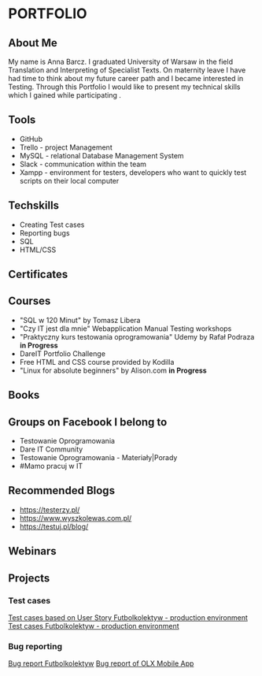 # PORTFOLIO

## About Me
My name is Anna Barcz. I graduated University of Warsaw in the field Translation and Interpreting of Specialist Texts. On maternity leave I have had time to think about my future career path and I became interested in Testing. Through this Portfolio I would like to present my technical skills which I gained while participating .

## Tools

- GitHub
- Trello - project Management
- MySQL - relational Database Management System
- Slack - communication within the team
- Xampp - environment for testers, developers who want to quickly test scripts on their local computer

## Techskills

- Creating Test cases
- Reporting bugs
- SQL
- HTML/CSS



## Certificates

## Courses

- "SQL w 120 Minut" by Tomasz Libera
- "Czy IT jest dla mnie" Webapplication Manual Testing workshops
- "Praktyczny kurs testowania oprogramowania" Udemy by Rafał Podraza **in Progress**
- DareIT Portfolio Challenge
- Free HTML and CSS course provided by Kodilla
- "Linux for absolute beginners" by Alison.com **in Progress**


## Books

## Groups on Facebook I belong to

- Testowanie Oprogramowania
- Dare IT Community
- Testowanie Oprogramowania - Materiały|Porady
- #Mamo pracuj w IT

## Recommended Blogs

- https://testerzy.pl/
- https://www.wyszkolewas.com.pl/
- https://testuj.pl/blog/

## Webinars

## Projects

### Test cases

[Test cases based on User Story Futbolkolektyw - production environment](https://drive.google.com/file/d/1EcUubdQksIzGaIeu0hBUvHbhTIfrLNvX/view?usp=sharing)
[Test cases Futbolkolektyw - production environment](https://drive.google.com/file/d/12wJ18MwOCmtU2-q2K3Kr7dMqrIJ80Cu6/view?usp=sharing)

### Bug reporting
[Bug report Futbolkolektyw](https://docs.google.com/document/d/1w-GatSM5YCQ85uiDgTCE8fsEpb-A6B5HgkxT4rYG1wE/edit?usp=sharing)
[Bug report of OLX Mobile App](https://docs.google.com/document/d/1V8gRop8EabPQ_76p-HiTNFWHtvB2tUBXd4oA3b-KLkg/edit?usp=sharing)


